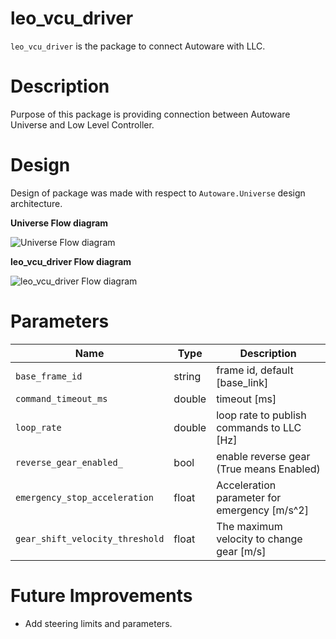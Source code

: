 # leo_vcu_driver
`leo_vcu_driver` is the package to connect Autoware with LLC.

# Description

Purpose of this package is providing connection between Autoware Universe and Low Level Controller.

# Design

Design of package was made with respect to `Autoware.Universe` design architecture.

**Universe Flow diagram**

![Universe Flow diagram ](https://i.ibb.co/KjgQx87/universe-interface-design.png)

**leo_vcu_driver Flow diagram**

![leo_vcu_driver Flow diagram](https://i.ibb.co/BqJqbZj/Untitled-Diagram-2-drawio-1.png)

# Parameters


| Name                              | Type   | Description                                  |
|-----------------------------------|--------|----------------------------------------------|
| `base_frame_id`                   | string | frame id, default [base_link]                |
| `command_timeout_ms`              | double | timeout [ms]                                 |
| `loop_rate`                       | double | loop rate to publish commands to LLC [Hz]    |
| `reverse_gear_enabled_`           | bool   | enable reverse gear (True means Enabled)     |
| `emergency_stop_acceleration`     | float  | Acceleration parameter for emergency [m/s^2] |
| `gear_shift_velocity_threshold`   | float  | The maximum velocity to change gear [m/s]    |

# Future Improvements

* Add steering limits and parameters.